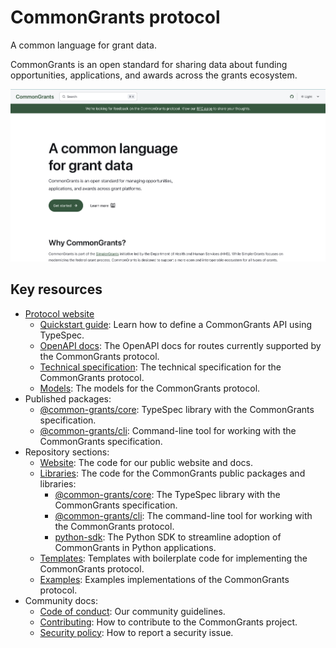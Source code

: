 # CommonGrants protocol

A common language for grant data.

CommonGrants is an open standard for sharing data about funding opportunities, applications, and awards across the grants ecosystem.

[![Screenshot of CommonGrants website](./static/website.png)](https://commongrants.org)

## Key resources

- [Protocol website](https://commongrants.org)
  - [Quickstart guide](https://commongrants.org/getting-started): Learn how to define a CommonGrants API using TypeSpec.
  - [OpenAPI docs](https://commongrants.org/protocol/api-docs): The OpenAPI docs for routes currently supported by the CommonGrants protocol.
  - [Technical specification](https://commongrants.org/protocol/specification): The technical specification for the CommonGrants protocol.
  - [Models](https://commongrants.org/protocol/models): The models for the CommonGrants protocol.
- Published packages:
  - [@common-grants/core](https://www.npmjs.com/package/@common-grants/core): TypeSpec library with the CommonGrants specification.
  - [@common-grants/cli](https://www.npmjs.com/package/@common-grants/cli): Command-line tool for working with the CommonGrants specification.  
- Repository sections:
  - [Website](website): The code for our public website and docs.
  - [Libraries](lib): The code for the CommonGrants public packages and libraries:
    - [@common-grants/core](lib/core): The TypeSpec library with the CommonGrants specification.
    - [@common-grants/cli](lib/cli): The command-line tool for working with the CommonGrants protocol.
    - [python-sdk](lib/python-sdk): The Python SDK to streamline adoption of CommonGrants in Python applications.
  - [Templates](templates): Templates with boilerplate code for implementing the CommonGrants protocol.
  - [Examples](examples): Examples implementations of the CommonGrants protocol.
- Community docs:
  - [Code of conduct](CODE_OF_CONDUCT.md): Our community guidelines.
  - [Contributing](CONTRIBUTING.md): How to contribute to the CommonGrants project.
  - [Security policy](SECURITY.md): How to report a security issue.
